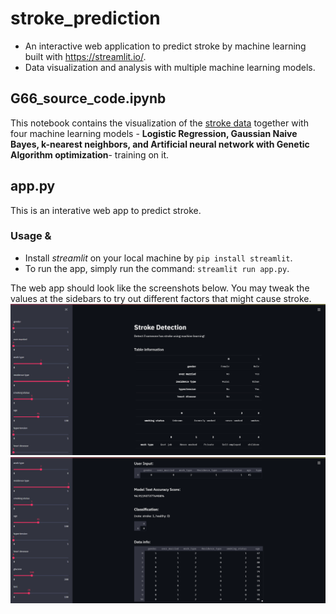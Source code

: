 # stroke_prediction

- An interactive web application to predict stroke by machine learning built with https://streamlit.io/.
- Data visualization and analysis with multiple machine learning models.

## G66_source_code.ipynb
This notebook contains the visualization of the [stroke data](https://www.kaggle.com/fedesoriano/stroke-prediction-dataset) together with four machine learning models - **Logistic Regression, Gaussian Naive Bayes, k-nearest neighbors, and Artificial neural network with Genetic Algorithm optimization**- training on it.

## app.py
This is an interative web app to predict stroke.

### Usage & 
- Install *streamlit* on your local machine by `pip install streamlit`.
- To run the app, simply run the command: `streamlit run app.py`.

The web app should look like the screenshots below. You may tweak the values at the sidebars to try out different factors that might cause stroke. 
![alt text](https://github.com/chiatsekuo/stroke_prediction/blob/main/screenshots/landing_page.PNG "app landing page")
![alt text](https://github.com/chiatsekuo/stroke_prediction/blob/main/screenshots/second_scroll.PNG "app landing page")
